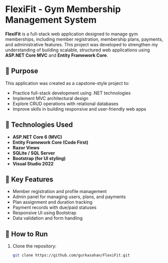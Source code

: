 # FlexiFit - Gym Membership Management System

**FlexiFit** is a full-stack web application designed to manage gym memberships, including member registration, membership plans, payments, and administrative features. This project was developed to strengthen my understanding of building scalable, structured web applications using **ASP.NET Core MVC** and **Entity Framework Core**.

## 🧠 Purpose

This application was created as a capstone-style project to:

- Practice full-stack development using .NET technologies
- Implement MVC architectural design
- Explore CRUD operations with relational databases
- Improve skills in building responsive and user-friendly web apps

## 🔧 Technologies Used

- **ASP.NET Core 6 (MVC)**
- **Entity Framework Core (Code First)**
- **Razor Views**
- **SQLite / SQL Server**
- **Bootstrap (for UI styling)**
- **Visual Studio 2022**

## 📂 Key Features

- Member registration and profile management
- Admin panel for managing users, plans, and payments
- Plan assignment and duration tracking
- Payment records with due/paid statuses
- Responsive UI using Bootstrap
- Data validation and form handling

## 🚀 How to Run

1. Clone the repository:
   ```bash
   git clone https://github.com/gurkasahan/FlexiFit.git


